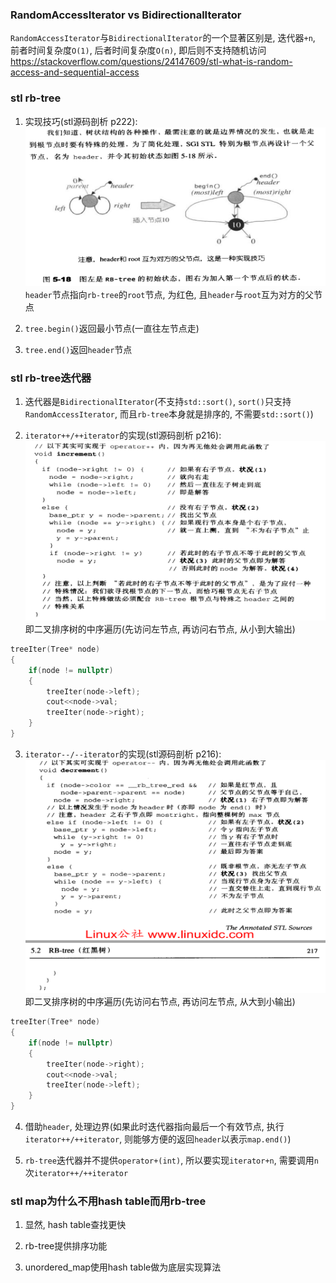 ### RandomAccessIterator vs BidirectionalIterator
`RandomAccessIterator`与`BidirectionalIterator`的一个显著区别是, 迭代器`+n`, 前者时间复杂度`O(1)`, 后者时间复杂度`O(n)`, 即后则不支持随机访问<br>
https://stackoverflow.com/questions/24147609/stl-what-is-random-access-and-sequential-access<br>

### stl rb-tree
1. 实现技巧(stl源码剖析 p222):<br>
![](https://github.com/KevinHexin/note/blob/master/img/1.png)
`header`节点指向`rb-tree`的`root`节点, 为红色, 且`header`与`root`互为对方的父节点<br>

2. `tree.begin()`返回最小节点(一直往左节点走)<br>

3. `tree.end()`返回`header`节点<br>

### stl rb-tree迭代器
1. 迭代器是`BidirectionalIterator`(不支持`std::sort()`, `sort()`只支持`RandomAccessIterator`, 而且`rb-tree`本身就是排序的, 不需要`std::sort()`)<br>

2. `iterator++/++iterator`的实现(stl源码剖析 p216):<br>
![image](https://github.com/KevinHexin/note/blob/master/img/2.png)
即二叉排序树的中序遍历(先访问左节点, 再访问右节点, 从小到大输出)<br>
```cpp
treeIter(Tree* node)
{
    if(node != nullptr)
    {
        treeIter(node->left);
        cout<<node->val;
        treeIter(node->right);
    }
}
```

3. `iterator--/--iterator`的实现(stl源码剖析 p216):<br>
![](https://github.com/KevinHexin/note/blob/master/img/3.png)
即二叉排序树的中序遍历(先访问右节点, 再访问左节点, 从大到小输出)<br>
```cpp
treeIter(Tree* node)
{
    if(node != nullptr)
    {
        treeIter(node->right);
        cout<<node->val;
        treeIter(node->left);
    }
}
```

4. 借助`header`, 处理边界(如果此时迭代器指向最后一个有效节点, 执行`iterator++/++iterator`, 则能够方便的返回`header`以表示`map.end()`)<br>

5. `rb-tree`迭代器并不提供`operator+(int)`, 所以要实现`iterator+n`, 需要调用`n`次`iterator++/++iterator`<br>

### stl map为什么不用hash table而用rb-tree
1. 显然, hash table查找更快<br>

2. rb-tree提供排序功能<br>

3. unordered_map使用hash table做为底层实现算法<br>